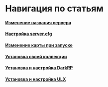 <script setup>
import GmodLogo from '/components/GmodLogo.vue';
</script>

# Навигация по статьям

#### <GmodLogo>[Изменение названия сервера](/games/gmod/server-name)</GmodLogo>

#### <GmodLogo>[Настройка server.cfg](/games/gmod/server-cfg)</GmodLogo>

#### <GmodLogo>[Изменение карты при запуске](/games/gmod/map)</GmodLogo>

#### <GmodLogo>[Установка своей коллекции](/games/gmod/workshop)</GmodLogo>

#### <GmodLogo>[Установка и настройка DarkRP](/games/gmod/darkrp)</GmodLogo>

#### <GmodLogo>[Установка и настройка ULX](/games/gmod/ulx)</GmodLogo>
